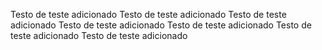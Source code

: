 Testo de teste adicionado 
Testo de teste adicionado 
Testo de teste adicionado 
Testo de teste adicionado 
Testo de teste adicionado 
Testo de teste adicionado 
Testo de teste adicionado 
